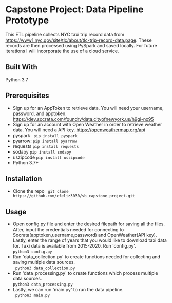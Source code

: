 # Capstone Project: Data Pipeline Prototype
This ETL pipeline collects NYC taxi trip record data from https://www1.nyc.gov/site/tlc/about/tlc-trip-record-data.page. These records are then processed using PySpark and saved locally. For future iterations I will incorporate the use of a cloud service.

## Built With
Python 3.7

## Prerequisites
* Sign up for an AppToken to retrieve data. You will need your username, password, and apptoken.
https://dev.socrata.com/foundry/data.cityofnewyork.us/h9gi-nx95
* Sign up for an account with Open Weather in order to retrieve weather data. You will need a API key.
https://openweathermap.org/api
* pyspark
``` pip install pyspark```
* pyarrow: 
```pip install pyarrow```
* requests
```pip install requests```
* sodapy
```pip install sodapy```
* uszipcode
```pip install uszipcode```
* Python 3.7+

## Installation
* Clone the repo
``` git clone https://github.com/cfeliz3030/sb_capstone_project.git```

## Usage
* Open config.py file and enter the desired filepath for saving all the files. After, input the credentials needed for connecting to Socrata(apptoken,username,password) and OpenWeather(API key). Lastly, enter the range of years that you would like to download taxi data for. Taxi data is available from 2015-2020. Run 'config.py'.\
``` python3 config.py ```
* Run 'data_collection.py' to create functions needed for collecting and saving multiple data sources.\
``` python3 data_collection.py```
* Run 'data_processing.py' to create functions which process multiple data sources.\
``` python3 data_processing.py ```
* Lastly, we can run 'main.py' to run the data pipeline.\
``` python3 main.py```

